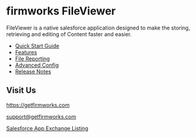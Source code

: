 # firmworks FileViewer

FileViewer is a native salesforce application designed to make the storing, retrieving and editing of Content faster and easier.

- [Quick Start Guide](quick-start.md)
- [Features](features.md)
- [File Reporting](file-reporting.md)
- [Advanced Config](advanced-config.md)
- [Release Notes](release-notes.md)

## Visit Us

https://getfirmworks.com

support@getfirmworks.com

[Salesforce App Exchange Listing](https://appexchange.salesforce.com/appxListingDetail?listingId=a0N3u00000PGu9TEAT)
